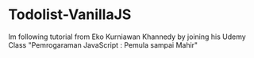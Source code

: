 # Todolist-VanillaJS

Im following tutorial from Eko Kurniawan Khannedy by joining his Udemy Class "Pemrogaraman JavaScript : Pemula sampai Mahir"
